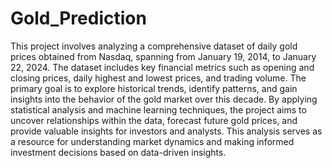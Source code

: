 # Gold_Prediction
This project involves analyzing a comprehensive dataset of daily gold prices obtained from Nasdaq, spanning from January 19, 2014, to January 22, 2024. The dataset includes key financial metrics such as opening and closing prices, daily highest and lowest prices, and trading volume. The primary goal is to explore historical trends, identify patterns, and gain insights into the behavior of the gold market over this decade. By applying statistical analysis and machine learning techniques, the project aims to uncover relationships within the data, forecast future gold prices, and provide valuable insights for investors and analysts. This analysis serves as a resource for understanding market dynamics and making informed investment decisions based on data-driven insights.
